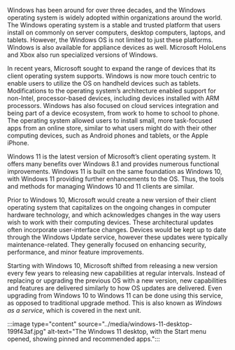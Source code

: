 Windows has been around for over three decades, and the Windows operating system is widely adopted within organizations around the world. The Windows operating system is a stable and trusted platform that users install on commonly on server computers, desktop computers, laptops, and tablets. However, the Windows OS is not limited to just these platforms. Windows is also available for appliance devices as well. Microsoft HoloLens and Xbox also run specialized versions of Windows.

In recent years, Microsoft sought to expand the range of devices that its client operating system supports. Windows is now more touch centric to enable users to utilize the OS on handheld devices such as tablets. Modifications to the operating system’s architecture enabled support for non-Intel, processor-based devices, including devices installed with ARM processors. Windows has also focused on cloud services integration and being part of a device ecosystem, from work to home to school to phone. The operating system allowed users to install small, more task-focused apps from an online store, similar to what users might do with their other computing devices, such as Android phones and tablets, or the Apple iPhone.

Windows 11 is the latest version of Microsoft’s client operating system. It offers many benefits over Windows 8.1 and provides numerous functional improvements. Windows 11 is built on the same foundation as Windows 10, with Windows 11 providing further enhancements to the OS. Thus, the tools and methods for managing Windows 10 and 11 clients are similar.

Prior to Windows 10, Microsoft would create a new version of their client operating system that capitalizes on the ongoing changes in computer hardware technology, and which acknowledges changes in the way users wish to work with their computing devices. These architectural updates often incorporate user-interface changes. Devices would be kept up to date through the Windows Update service, however these updates were typically maintenance-related. They generally focused on enhancing security, performance, and minor feature improvements.

Starting with Windows 10, Microsoft shifted from releasing a new version every few years to releasing new capabilities at regular intervals. Instead of replacing or upgrading the previous OS with a new version, new capabilities and features are delivered similarly to how OS updates are delivered. Even upgrading from Windows 10 to Windows 11 can be done using this service, as opposed to traditional upgrade method. This is also known as *Windows as a service*, which is covered in the next unit.

:::image type="content" source="../media/windows-11-desktop-199f43af.jpg" alt-text="The Windows 11 desktop, with the Start menu opened, showing pinned and recommended apps.":::
